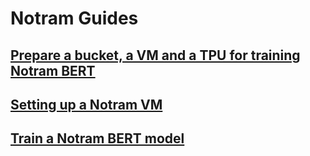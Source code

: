 # Notram Guides

## [Prepare a bucket, a VM and a TPU for training Notram BERT](https://github.com/NBAiLab/notram/blob/master/setting_up_machines_for_training.md)
## [Setting up a Notram VM](https://github.com/NBAiLab/notram/blob/master/set_up_vm.md)
## [Train a Notram BERT model](https://github.com/NBAiLab/notram/blob/master/start_training.md)
